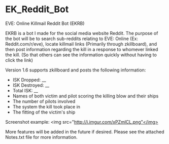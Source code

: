 EK_Reddit_Bot
=============

EVE: Online Killmail Reddit Bot (EKRB)

EKRB is a bot I made for the social media website Reddit. The purpose of the bot will be to search sub-reddits relating to EVE: Online (Ex: Reddit.com/r/eve), locate killmail links (Primarily through zkillboard), and then post information regarding the kill in a response to whomever linked the kill. (So that others can see the information quickly without having to click the link)

Version 1.6 supports zkillboard and posts the following information:
- ISK Dropped: __
- ISK Destroyed: __
- Total ISK: __
- Names of both victim and pilot scoring the killing blow and their ships
- The number of pilots involved
- The system the kill took place in
- The fitting of the victim's ship

Screenshot example:
<img src="http://i.imgur.com/xPZmlCL.png"</img>

More features will be added in the future if desired.
Please see the attached Notes.txt file for more information.
